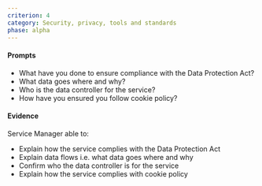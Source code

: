 ```yaml
---
criterion: 4
category: Security, privacy, tools and standards
phase: alpha
---
```


#### Prompts

* What have you done to ensure compliance with the Data Protection Act?
* What data goes where and why?
* Who is the data controller for the service?
* How have you ensured you follow cookie policy?

#### Evidence

Service Manager able to:

* Explain how the service complies with the Data Protection Act
* Explain data flows i.e. what data goes where and why
* Confirm who the data controller is for the service
* Explain how the service complies with cookie policy
